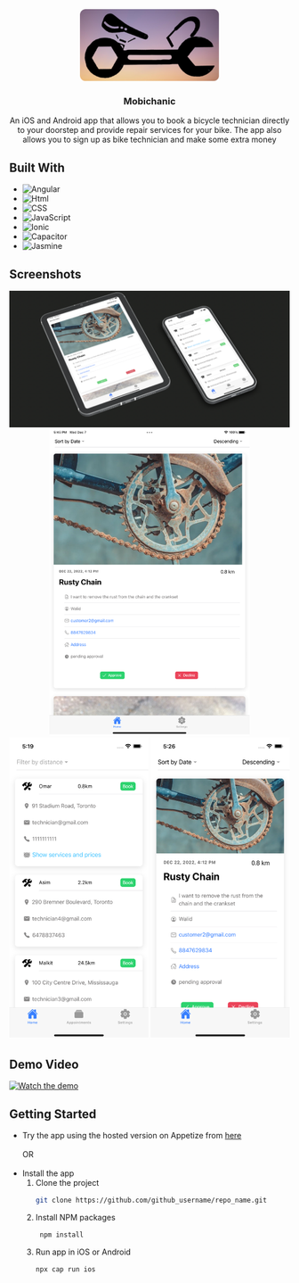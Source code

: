 <div align="center">
  <a href="https://github.com/github_username/repo_name">
    <img src="src/assets/icon/logo-background.png" alt="Logo" width="250">
  </a>

<h3 align="center">Mobichanic</h3>
<p align="center">
   An iOS and Android app that allows you to book a bicycle technician directly to your doorstep and provide repair services for your bike. The app also allows you to sign up as bike technician and make some extra money
  </p>
</div>

## Built With

* ![Angular]
* ![Html]
* ![CSS]
* ![JavaScript]
* ![Ionic]
* ![Capacitor]
* ![Jasmine]

## Screenshots
<p align="center">
  <img src="src/assets/icon/screenshot5.jpg" width="700" /><br>
  <img src="src/assets/icon/screenshot1.png" height="550" />
  <img src="src/assets/icon/screenshot2.png" width="250" />
  <img src="src/assets/icon/screenshot3.png" width="250" />

</p>

## Demo Video

[![Watch the demo](https://img.youtube.com/vi/tDlTODvmCeQ/maxresdefault.jpg)](https://www.youtube.com/watch?v=tDlTODvmCeQ)

## Getting Started
* Try the app using the hosted version on Appetize from [here](https://appetize.io/app/7emjjtifz5ittgt3rse2pqoeym?device=iphone14pro&osVersion=16.2) <br><br>
OR<br><br>
* Install the app
  1. Clone the project
      ```sh
      git clone https://github.com/github_username/repo_name.git
      ```
  2. Install NPM packages
      ```sh
       npm install
       ```
  3. Run app in iOS or Android
     ```sh
     npx cap run ios
     ```









[Angular]: https://img.shields.io/badge/Angular-DD0031?style=for-the-badge&logo=angular&logoColor=white
[Html]: https://img.shields.io/badge/html5-E34F26?style=for-the-badge&logo=html5&logoColor=white
[CSS]: https://img.shields.io/badge/css3-1572B6?style=for-the-badge&logo=css3&logoColor=white
[JavaScript]: https://img.shields.io/badge/javascript-F7DF1E?style=for-the-badge&logo=javascript&logoColor=grey
[Ionic]: https://img.shields.io/badge/ionic-3880FF?style=for-the-badge&logo=ionic&logoColor=white
[Capacitor]: https://img.shields.io/badge/capacitor-119EFF?style=for-the-badge&logo=capacitor&logoColor=white
[Jasmine]: https://img.shields.io/badge/jasmine-8A4182?style=for-the-badge&logo=jasmine&logoColor=white


